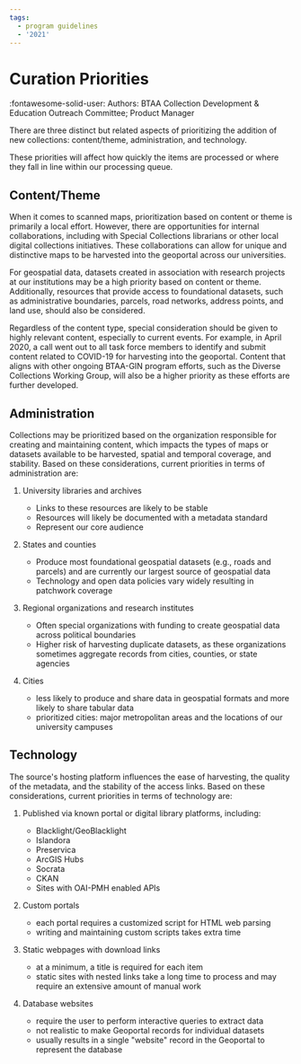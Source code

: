 ```yaml
---
tags:
  - program guidelines
  - '2021'
---
```


# Curation Priorities

:fontawesome-solid-user: Authors: BTAA Collection Development & Education Outreach Committee; Product Manager

There are three distinct but related aspects of prioritizing the addition of new collections: content/theme, administration, and technology. 

These priorities will affect how quickly the items are processed or where they fall in line within our processing queue.


## Content/Theme

When it comes to scanned maps, prioritization based on content or theme is primarily a local effort. However, there are opportunities for internal collaborations, including with Special Collections librarians or other local digital collections initiatives. These collaborations can allow for unique and distinctive maps to be harvested into the geoportal across our universities.

For geospatial data, datasets created in association with research projects at our institutions may be a high priority based on content or theme. Additionally, resources that provide access to foundational datasets, such as administrative boundaries, parcels, road networks, address points, and land use, should also be considered.

Regardless of the content type, special consideration should be given to highly relevant content, especially to current events. For example, in April 2020, a call went out to all task force members to identify and submit content related to COVID-19 for harvesting into the geoportal. Content that aligns with other ongoing BTAA-GIN program efforts, such as the Diverse Collections Working Group, will also be a higher priority as these efforts are further developed.


## Administration

Collections may be prioritized based on the organization responsible for creating and maintaining content, which impacts the types of maps or datasets available to be harvested, spatial and temporal coverage, and stability. Based on these considerations, current priorities in terms of administration are:

1. University libraries and archives
	* Links to these resources are likely to be stable
	* Resources will likely be documented with a metadata standard
	* Represent our core audience

2. States and counties
	* Produce most foundational geospatial datasets (e.g., roads and parcels) and are currently our largest source of geospatial data
	* Technology and open data policies vary widely resulting in patchwork coverage

3. Regional organizations and research institutes
	* Often special organizations with funding to create geospatial data across political boundaries
	* Higher risk of harvesting duplicate datasets, as these organizations sometimes aggregate records from cities, counties, or state agencies

4. Cities
	* less likely to produce and share data in geospatial formats and more likely to share tabular data
	* prioritized cities: major metropolitan areas and the locations of our university campuses

## Technology

The source's hosting platform influences the ease of harvesting, the quality of the metadata, and the stability of the access links. Based on these considerations, current priorities in terms of technology are:

1. Published via known portal or digital library platforms, including:
	* Blacklight/GeoBlacklight
	* Islandora
	* Preservica
	* ArcGIS Hubs
	* Socrata
	* CKAN
	* Sites with OAI-PMH enabled APIs

2. Custom portals
	* each portal requires a customized script for HTML web parsing
	* writing and maintaining custom scripts takes extra time

3. Static webpages with download links
	* at a minimum, a title is required for each item
	* static sites with nested links take a long time to process and may require an extensive amount of manual work

4. Database websites
	* require the user to perform interactive queries to extract data
	* not realistic to make Geoportal records for individual datasets
	* usually results in a single "website" record in the Geoportal to represent the database
